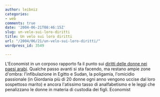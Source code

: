 ```yaml
---
author: leibniz
categories:
- web
comments: true
date: '2004-06-21T08:46:15Z'
slug: un-velo-sui-loro-diritti
title: Un velo sui loro diritti
url: "/2004/06/21/un-velo-sui-loro-diritti/"
wordpress_id: 3549

---
```

L'Economist in un corposo rapporto fa il punto sui [diritti delle donne nei paesi arabi](https://www.economist.com/printedition/displayStory.cfm?Story_ID=2766134). Qualche passo avanti si sta facendo, ma restano ampie zone d'ombra: l'infibulazione in Egitto e Sudan, la poligamia, l'omicidio passionale (in Giordania più di 20 donne ogni anno vengono uccise dal loro sospettoso marito) e ancora l'atissimo tasso di analfabetismo e le leggi che penalizzano le donne in materia di custodia dei figli.
Economist
